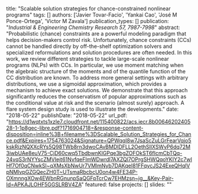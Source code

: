 title: "Scalable solution strategies for chance-constrained nonlinear programs"
tags: []
authors: ['Javier Tovar-Facio', 'Yankai Cao', 'José M Ponce-Ortega', 'Victor M Zavala']
publication_types: []
publication: "*Industrial & Engineering Chemistry Research 57, 7987-7998*"
abstract: "Probabilistic (chance) constraints are a powerful modeling paradigm that helps decision-makers control risk. Unfortunately, chance constraints (CCs) cannot be handled directly by off-the-shelf optimization solvers and specialized reformulations and solution procedures are often needed. In this work, we review different strategies to tackle large-scale nonlinear programs (NLPs) with CCs. In particular, we use moment matching when the algebraic structure of the moments and of the quantile function of the CC distribution are known. To address more general settings with arbitrary distributions, we use a sigmoidal approximation, which provides a mechanism to achieve exact solutions. We demonstrate that this approach significantly reduces the conservatism of popular approximations such as the conditional value at risk and the scenario (almost surely) approach. A flare system design study is used to illustrate the developments."
date: "2018-05-22"
publishDate: "2018-05-22"
url_pdf: "https://d1wqtxts1xzle7.cloudfront.net/115400822/acs.iecr.8b0064620240528-1-1p8gec-libre.pdf?1716904718=&response-content-disposition=inline%3B+filename%3DScalable_Solution_Strategies_for_Chance.pdf&Expires=1754763024&Signature=QPWqqI8w7JsaScZuLGrFearVqjo5kskRizNQXXcRYs5Q98TWb8rn3dwoCAvBMDlDFLL2OethSIlXSWvP6dq72M3iwbUAe8euV75-CjD60cwq5TbdbwnKlGPqe3bgZOFOkST6fIcmCbTQq-24vqS3rNYYscZMVIejt61NvfqeFImWDwrdl7AXZQl7OPrgSHWQqoYKIY2c7wIHf7Of0qCNwkSl~qXMsXbNwUr7VMlmNyb7DAKqeI81FFqycJS24ExeQHqlVpNMlvpGZGQecZH0T~UTsmaRbcbcU0on4w4FE34P-OXmnngXOw4EWbnRGnunpSaQGFpTcrCw7EHMzsn~jg__&Key-Pair-Id=APKAJLOHF5GGSLRBV4ZA"
featured: false
projects: []
slides: ""
